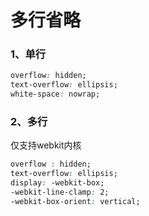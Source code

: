# 多行省略

### 1、单行
```css
overflow: hidden;
text-overflow: ellipsis;
white-space: nowrap;
```


### 2、多行
仅支持webkit内核
```css
overflow : hidden;
text-overflow: ellipsis;
display: -webkit-box;
-webkit-line-clamp: 2;
-webkit-box-orient: vertical;
```
